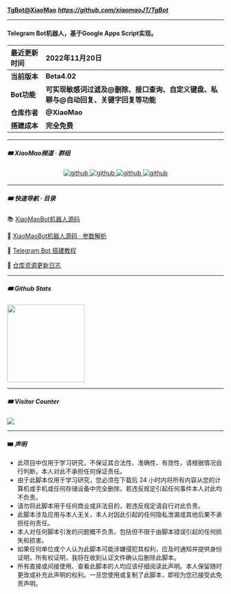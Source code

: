 **[TgBot@XiaoMao](https://github.com/xiaomaoJT/TgBot)**
***https://github.com/xiaomaoJT/TgBot***



------------

#### Telegram Bot机器人，基于Google Apps Script实现。

| **最近更新时间** | **2022年11月20日**                                           |
| :--------------- | :----------------------------------------------------------- |
| **当前版本**     | **Beta4.02**                                                 |
| **Bot功能**      | **可实现敏感词过滤及@删除、接口查询、自定义键盘、私聊与@自动回复、关键字回复等功能** |
| **仓库作者**     | **@XiaoMao**                                                 |
| **搭建成本**     | **完全免费**                                                 |



------------

##### 🎟 XiaoMao频道 · 群组

<div align="center">
<a href="https://t.me/xiaomaoJT" target="_blank">
<img src=https://img.shields.io/badge/Telegram-XiaoMao频道-blue alt=github style="margin-bottom: 5px;" />
</a>
<a href="https://t.me/hSuMjrQppKE5MWU9" target="_blank">
<img src=https://img.shields.io/badge/Telegram-XiaoMao%E7%BE%A4%E8%81%8A-red alt=github style="margin-bottom: 5px;" />
</a>
<a href="https://t.me/Xiao_MaoMao_bot" target="_blank">
<img src=https://img.shields.io/badge/Robot-XiaoMaoBot-orange alt=github style="margin-bottom: 5px;" />
</a>
<a href="https://github.com/xiaomaoJT/xiaomaoJT/blob/main/photo/qrcode.jpg?raw=true" target="_blank">
<img src=https://img.shields.io/badge/WeChat-小帽集团-green alt=github style="margin-bottom: 5px;" />
</a>
</div>



------

##### 🎟 快速导航 · 目录

📚 [XiaoMaoBot机器人源码](https://raw.githubusercontent.com/xiaomaoJT/TgBot/main/Apps%20Script/MaoBot.gs/maoBot.gs)

🌲 [XiaoMaoBot机器人源码 · 参数解析](https://github.com/xiaomaoJT/TgBot/tree/main/Apps%20Script/MaoBot.gs)

🚗 [Telegram Bot 搭建教程](https://github.com/xiaomaoJT/TgBot/blob/main/COURSE.md)

📖 [仓库资源更新日志](https://github.com/xiaomaoJT/TgBot/blob/main/UPDATELOG.md)



------------


##### 🎟 Github Stats

<div align="left">
<img src="https://github-readme-stats.vercel.app/api?username=xiaomaoJT&show_icons=true&count_private=true&hide_border=true" align="center" style="height:180px;" />
</div>


------


##### 🎟 Visitor Counter

<div align="left">
<img src="https://komarev.com/ghpvc/?username=xiaomaoJT&&style=flat-square" align="center" />
</div>



------------

#### 🎟 ***声明***

- 此项目中仅用于学习研究，不保证其合法性、准确性、有效性，请根据情况自行判断，本人对此不承担任何保证责任。
- 由于此脚本仅用于学习研究，您必须在下载后 24 小时内将所有内容从您的计算机或手机或任何存储设备中完全删除，若违反规定引起任何事件本人对此均不负责。
- 请勿将此脚本用于任何商业或非法目的，若违反规定请自行对此负责。
- 此脚本涉及应用与本人无关，本人对因此引起的任何隐私泄漏或其他后果不承担任何责任。
- 本人对任何脚本引发的问题概不负责，包括但不限于由脚本错误引起的任何损失和损害。
- 如果任何单位或个人认为此脚本可能涉嫌侵犯其权利，应及时通知并提供身份证明，所有权证明，我将在收到认证文件确认后删除此脚本。
- 所有直接或间接使用、查看此脚本的人均应该仔细阅读此声明。本人保留随时更改或补充此声明的权利。一旦您使用或复制了此脚本，即视为您已接受此免责声明。
